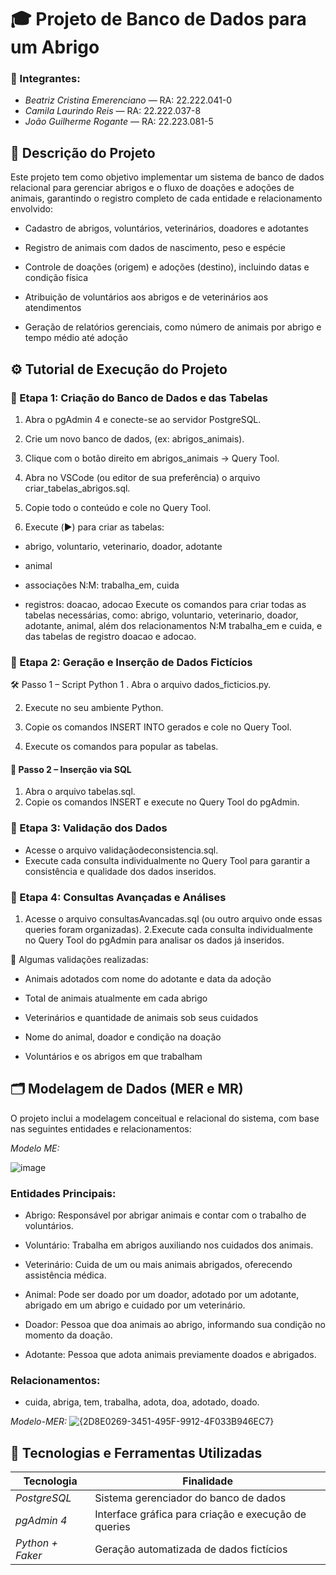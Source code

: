 # 🎓 Projeto de Banco de Dados para um Abrigo

### 👥 Integrantes:
- *Beatriz Cristina Emerenciano* — RA: 22.222.041-0  
- *Camila Laurindo Reis* — RA: 22.222.037-8  
- *João Guilherme Rogante* — RA: 22.223.081-5

## 📌 Descrição do Projeto
Este projeto tem como objetivo implementar um sistema de banco de dados relacional para gerenciar abrigos e o fluxo de doações e adoções de animais, garantindo o registro completo de cada entidade e relacionamento envolvido:

- Cadastro de abrigos, voluntários, veterinários, doadores e adotantes

- Registro de animais com dados de nascimento, peso e espécie

- Controle de doações (origem) e adoções (destino), incluindo datas e condição física

- Atribuição de voluntários aos abrigos e de veterinários aos atendimentos

- Geração de relatórios gerenciais, como número de animais por abrigo e tempo médio até adoção

## ⚙️ Tutorial de Execução do Projeto

### 🔹 Etapa 1: Criação do Banco de Dados e das Tabelas
1. Abra o pgAdmin 4 e conecte-se ao servidor PostgreSQL.

2. Crie um novo banco de dados, (ex: abrigos_animais).

3. Clique com o botão direito em abrigos_animais → Query Tool.

4. Abra no VSCode (ou editor de sua preferência) o arquivo criar_tabelas_abrigos.sql.

5. Copie todo o conteúdo e cole no Query Tool.

6. Execute (▶️) para criar as tabelas:

- abrigo, voluntario, veterinario, doador, adotante

- animal

- associações N:M: trabalha_em, cuida

- registros: doacao, adocao
Execute os comandos para criar todas as tabelas necessárias, como:
abrigo, voluntario, veterinario, doador, adotante, animal, além dos relacionamentos N:M trabalha_em e cuida, e das tabelas de registro doacao e adocao.

 ### 🔹 Etapa 2: Geração e Inserção de Dados Fictícios
 
🛠️ Passo 1 – Script Python
1 . Abra o arquivo dados_ficticios.py.

2. Execute no seu ambiente Python.
   
3. Copie os comandos INSERT INTO gerados e cole no Query Tool.
   
4. Execute os comandos para popular as tabelas.

#### 📁 Passo 2 – Inserção via SQL

1. Abra o arquivo tabelas.sql.
2. Copie os comandos INSERT e execute no Query Tool do pgAdmin.

### 🔹 Etapa 3: Validação dos Dados

- Acesse o arquivo validaçãodeconsistencia.sql.
- Execute cada consulta individualmente no Query Tool para garantir a consistência e qualidade dos dados inseridos.
  
### 🔹 Etapa 4: Consultas Avançadas e Análises
1. Acesse o arquivo consultasAvancadas.sql (ou outro arquivo onde essas queries foram organizadas).
2.Execute cada consulta individualmente no Query Tool do pgAdmin para analisar os dados já inseridos.

📌 Algumas validações realizadas:

- Animais adotados com nome do adotante e data da adoção

- Total de animais atualmente em cada abrigo

- Veterinários e quantidade de animais sob seus cuidados

- Nome do animal, doador e condição na doação

- Voluntários e os abrigos em que trabalham


## 🗂️ Modelagem de Dados (MER e MR)

O projeto inclui a modelagem conceitual e relacional do sistema, com base nas seguintes entidades e relacionamentos:

*Modelo ME:*

![image](https://github.com/user-attachments/assets/356b45b7-dea5-4888-ae28-38f3e42b53b0)


### Entidades Principais:

- Abrigo: Responsável por abrigar animais e contar com o trabalho de voluntários.

- Voluntário: Trabalha em abrigos auxiliando nos cuidados dos animais.

- Veterinário: Cuida de um ou mais animais abrigados, oferecendo assistência médica.

- Animal: Pode ser doado por um doador, adotado por um adotante, abrigado em um abrigo e cuidado por um veterinário.

- Doador: Pessoa que doa animais ao abrigo, informando sua condição no momento da doação.

- Adotante: Pessoa que adota animais previamente doados e abrigados.

### Relacionamentos:

- cuida, abriga, tem, trabalha, adota, doa, adotado, doado.

*Modelo-MER:*
![{2D8E0269-3451-495F-9912-4F033B946EC7}](https://github.com/user-attachments/assets/ca20d14d-14c3-46de-b6a3-89e70d5dc207)



## 🧰 Tecnologias e Ferramentas Utilizadas

| Tecnologia        | Finalidade                                     |
|-------------------|------------------------------------------------|
| *PostgreSQL*    | Sistema gerenciador do banco de dados         |
| *pgAdmin 4*     | Interface gráfica para criação e execução de queries |
| *Python + Faker*| Geração automatizada de dados fictícios       |




